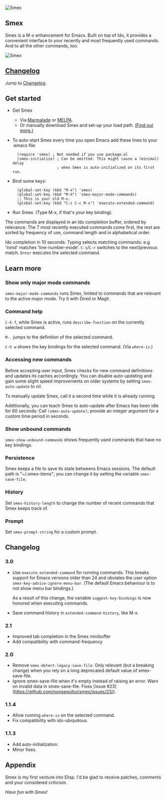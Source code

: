 ![Smex](https://sites.google.com/site/cumulatm/home/smex-logo.png)

## Smex

Smex is a M-x enhancement for Emacs. Built on top of Ido, it provides
a convenient interface to your recently and most frequently used
commands. And to all the other commands, too.

![Smex](https://sites.google.com/site/cumulatm/home/SmexScreenshotImage.png)

## [Changelog](#changelog-1)
Jump to [Changelog](#changelog-1).

## Get started

* Get Smex
   * Via [Marmalade](http://marmalade-repo.org/packages/smex) or
     [MELPA](https://melpa.org/).
   * Or manually download Smex and set-up your load path.
     [(Find out more.)](http://www.emacswiki.org/emacs/InstallingPackages)

* To auto-start Smex every time you open Emacs add these lines to your .emacs file:

        (require 'smex) ; Not needed if you use package.el
        (smex-initialize) ; Can be omitted. This might cause a (minimal) delay
                          ; when Smex is auto-initialized on its first run.

* Bind some keys:

        (global-set-key (kbd "M-x") 'smex)
        (global-set-key (kbd "M-X") 'smex-major-mode-commands)
        ;; This is your old M-x.
        (global-set-key (kbd "C-c C-c M-x") 'execute-extended-command)

* Run Smex. (Type M-x, if that's your key binding).

The commands are displayed in an Ido completion buffer, ordered by
relevance.  The 7 most recently executed commands come first, the rest
are sorted by frequency of use, command length and in alphabetical
order.

Ido completion in 10 seconds: Typing selects matching commands:
e.g. 'lnmd' matches 'line-number-mode'. `C-s`/`C-r` switches to the
next/previous match. `Enter` executes the selected command.

## Learn more

### Show only major mode commands
`smex-major-mode-commands` runs Smex, limited to commands that
are relevant to the active major mode. Try it with Dired or Magit.

### Command help
`C-h f`, while Smex is active, runs `describe-function` on the
currently selected command.

`M-.` jumps to the definition of the selected command.

`C-h w` shows the key bindings for the selected command. (Via `where-is`.)

### Accessing new commands
Before accepting user input, Smex checks for new command definitions
and updates its caches accordingly.
You can disable auto-updating and gain some slight speed improvements
on older systems by setting `smex-auto-update` to nil.

To manually update Smex, call it a second time while it is already
running.

Additionally, you can teach Smex to auto-update after Emacs has
been idle for 60 seconds: Call `(smex-auto-update)`; provide an integer
argument for a custom time period in seconds.

### Show unbound commands
`smex-show-unbound-commands` shows frequently used commands that have
no key bindings.

### Persistence
Smex keeps a file to save its state betweens Emacs sessions. The
default path is "~/.smex-items"; you can change it by setting the
variable `smex-save-file`.

### History
Set `smex-history-length` to change the number of recent commands that
Smex keeps track of.

### Prompt
Set `smex-prompt-string` for a custom prompt.

## Changelog

### 3.0
  * Use `execute-extended-command` for running commands.
    This breaks support for Emacs versions older than 24 and
    obviates the user option `smex-key-advice-ignore-menu-bar`.
    (The default Emacs behaviour is to not show menu bar bindings.)

    As a result of this change, the variable `suggest-key-bindings`
    is now honored when executing commands.
  * Save command history in `extended-command-history`, like M-x.

### 2.1
  * Improved tab completion in the Smex minibuffer
  * Add compatibility with command-frequency

### 2.0
  * Remove `smex-detect-legacy-save-file`.
    Only relevant (but a breaking change) when you rely on a long deprecated default
    value of smex-save-file.
  * Ignore smex-save-file when it's empty instead of raising an error.
    Warn on invalid data in smex-save-file. Fixes [issue #23]
    (https://github.com/nonsequitur/smex/issues/23/).

### 1.1.4
  * Allow running `where-is` on the selected command.
  * Fix compatibility with ido-ubiquitous.

### 1.1.3
  * Add auto-initialization.
  * Minor fixes.

## Appendix

Smex is my first venture into Elisp. I'd be glad to receive patches,
comments and your considered criticism.

*Have fun with Smex!*
